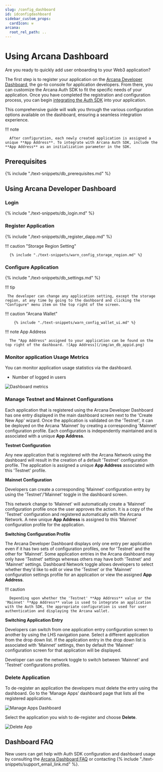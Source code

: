 ```yaml
---
slug: /config_dashboard
id: idconfigdashboard
sidebar_custom_props:
  cardIcon: ⚒️
arcana:
  root_rel_path: ..
---
```


# Using Arcana Dashboard

Are you ready to quickly add user onboarding to your Web3 application? 

The first step is to register your application on the [Arcana Developer Dashboard]({{page.meta.arcana.root_rel_path}}/concepts/dashboard.md), the go-to console for application developers. From there, you can customize the Arcana Auth SDK to fit the specific needs of your application. Once you have completed the registration and configuration process, you can begin [integrating the Auth SDK]({{page.meta.arcana.root_rel_path}}/howto/integrate_auth/index.md) into your application. 

This comprehensive guide will walk you through the various configuration options available on the dashboard, ensuring a seamless integration experience.

!!! note

      After configuration, each newly created application is assigned a unique **App Address**. To integrate with Arcana Auth SDK, include the **App Address** as an initialization parameter in the SDK.

## Prerequisites

{% include "./text-snippets/db_prerequisites.md" %}

## Using Arcana Developer Dashboard

### Login

{% include "./text-snippets/db_login.md" %}

### Register Application

{% include "./text-snippets/db_register_dapp.md" %}

!!! caution "Storage Region Setting"

      {% include "./text-snippets/warn_config_storage_region.md" %}

### Configure Application

{% include "./text-snippets/db_settings.md" %}

!!! tip

     The developer can change any application setting, except the storage region, at any time by going to the dashboard and clicking the "Configure" menu item on the top right of the screen.

!!! caution "Arcana Wallet"

        {% include "./text-snippets/warn_config_wallet_ui.md" %}

!!! note App Address

      The "App Address" assigned to your application can be found on the top right of the dashboard. ![App Address](/img/an_db_appid.png)

### Monitor application Usage Metrics

You can monitor application usage statistics via the dashboard.

* Number of logged in users

![Dashboard metrics](/img/an_db_metrics.png)

### Manage Testnet and Mainnet Configurations

Each application that is registered using the Arcana Developer Dashboard has one entry displayed in the main dashboard screen next to the 'Create New App' wizard. Once the application is validated on the 'Testnet', it can be deployed on the Arcana 'Mainnet' by creating a corresponding 'Mainnet' configuration profile. Each configuration is independently maintained and is associated with a unique **App Address**.

**Testnet Configuration**

Any new application that is registered with the Arcana Network using the dashboard will result in the creation of a default 'Testnet' configuration profile. The application is assigned a unique **App Address** associated with this 'Testnet' profile.

**Mainnet Configuration**

Developers can create a corresponding 'Mainnet' configuration entry by using the  'Testnet'/'Mainnet' toggle in the dashboard screen. 

This network change to 'Mainnet' will automatically create a 'Mainnet' configuration profile once the user approves the action. It is a copy of the 'Testnet' configuration and registered automatically with the Arcana Network. A new unique **App Address** is assigned to this 'Mainnet' configuration profile for the application.  

**Switching Configuration Profile**

The Arcana Developer Dashboard displays only one entry per application even if it has two sets of configuration profiles, one for 'Testnet' and the other for 'Mainnet'. Some application entries in the Arcana dashboard may only have 'Testnet' settings whereas others may have both 'Testnet' and 'Mainnet' settings. Dashboard Network toggle allows developers to select whether they'd like to edit or view the 'Testnet' or the 'Mainnet' configuration settings profile for an application or view the assigned **App Address**.

!!! caution

      Depending upon whether the 'Testnet' **App Address** value or the 'Mainnet' **App Address** value is used to integrate an application with the Auth SDK, the appropriate configuration is used for user authentication and displaying the Arcana wallet.

**Switching Application Entry**

Developers can switch from one application entry configuration screen to another by using the LHS navigation pane. Select a different application from the drop down list. If the application entry in the drop down list is associated with 'Mainnet' settings, then by default the 'Mainnet' configuration screen for that application will be displayed. 

Developer can use the network toggle to switch between 'Mainnet' and 'Testnet' configurations profiles.

### Delete Application

To de-register an application the developers must delete the entry using the dashboard. Go to the 'Manage Apps' dashboard page that lists all the registered applications.  

![Manage Apps Dashboard](/img/an_db_manage_apps.png)

Select the application you wish to de-register and choose **Delete**.

![Delete App](/img/an_db_delete_app.png)

## Dashboard FAQ

New users can get help with Auth SDK configuration and dashboard usage by consulting the [Arcana Dashboard FAQ]({{page.meta.arcana.root_rel_path}}/faq/faq_db.md) or contacting {% include "./text-snippets/support_email_link.md" %}.
